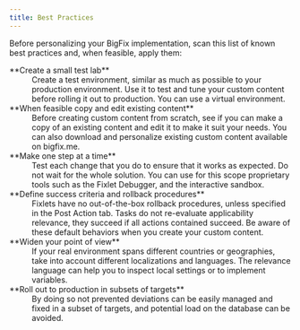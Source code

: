 ```yaml
---
title: Best Practices
---
```


Before personalizing your BigFix implementation, scan this list of known best practices and, when feasible, apply them:

<dl>
  <dt>**Create a small test lab**</dt>
  <dd>Create a test environment, similar as much as possible to your production environment. Use it to test and tune your custom content before rolling it out to production. You can use a virtual environment.</dd>

  <dt>**When feasible copy and edit existing content**</dt>
  <dd>Before creating custom content from scratch, see if you can make a copy of an existing content and edit it to make it suit your needs. You can also download and personalize existing custom content available on bigfix.me.</dd>

  <dt>**Make one step at a time**</dt>
  <dd>Test each change that you do to ensure that it works as expected. Do not wait for the whole solution. You can use for this scope proprietary tools such as the Fixlet Debugger, and the interactive sandbox.</dd>

  <dt>**Define success criteria and rollback procedures**</dt>
  <dd>Fixlets have no out-of-the-box rollback procedures, unless specified in the Post Action tab. Tasks do not re-evaluate applicability relevance, they succeed if all actions contained succeed. Be aware of these default behaviors when you create your custom content.</dd>

  <dt>**Widen your point of view**</dt>
  <dd>If your real environment spans different countries or geographies, take into account different localizations and languages. The relevance language can help you to inspect local settings or to implement variables.</dd>

  <dt>**Roll out to production in subsets of targets**</dt>
  <dd>By doing so not prevented deviations can be easily managed and fixed in a subset of targets, and potential load on the database can be avoided.</dd>
</dl>    
